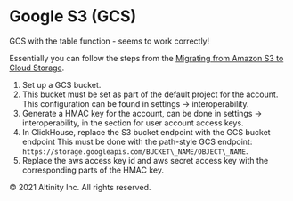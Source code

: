 # Google S3 \(GCS\)

GCS with the table function - seems to work correctly!

Essentially you can follow the steps from the [Migrating from Amazon S3 to Cloud Storage](https://cloud.google.com/storage/docs/migrating#migration-simple).

1. Set up a GCS bucket.
2. This bucket must be set as part of the default project for the account. This configuration can be found in settings -&gt; interoperability.
3. Generate a HMAC key for the account, can be done in settings -&gt; interoperability, in the section for user account access keys.
4. In ClickHouse, replace the S3 bucket endpoint with the GCS bucket endpoint This must be done with the path-style GCS endpoint: `https://storage.googleapis.com/BUCKET\_NAME/OBJECT\_NAME`.
5. Replace the aws access key id and aws secret access key with the corresponding parts of the HMAC key.

© 2021 Altinity Inc. All rights reserved.


